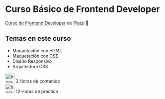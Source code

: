 # Curso Básico de Frontend Developer

[ Curso de Frontend Developer](https://platzi.com/cursos/frontend-developer/ ' Curso de Frontend Developer') de [Platzi](https://platzi.com/ 'Platzi') 💚

## Temas en este curso

- Maquetación con HTML
- Maquetación con CSS
- Diseño Responsivo
- Arquitectura CSS

<img width="30px" alt="horas" src="https://cdn-icons-png.flaticon.com/512/7570/7570864.png"> 3 Horas de contenido <br>
<img width="30px" alt="horas" src="https://cdn-icons-png.flaticon.com/512/563/563777.png"> 12 Horas de práctica
